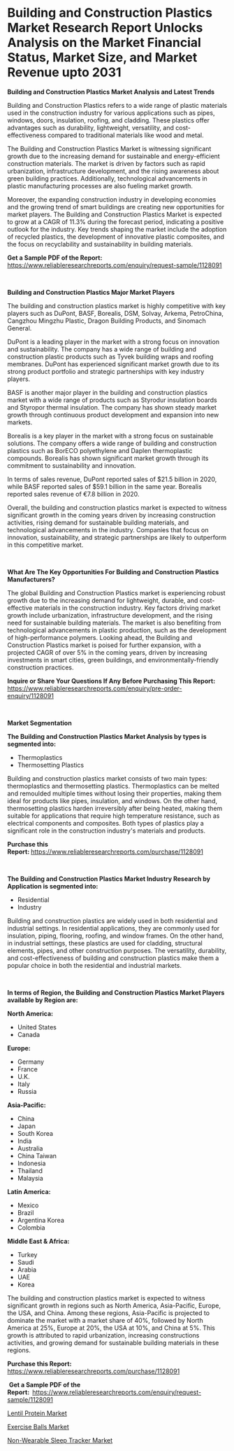 <p><h1>Building and Construction Plastics Market Research Report Unlocks Analysis on the Market Financial Status, Market Size, and Market Revenue upto 2031</h1></p><p><strong>Building and Construction Plastics Market Analysis and Latest Trends</strong></p>
<p><p>Building and Construction Plastics refers to a wide range of plastic materials used in the construction industry for various applications such as pipes, windows, doors, insulation, roofing, and cladding. These plastics offer advantages such as durability, lightweight, versatility, and cost-effectiveness compared to traditional materials like wood and metal.</p><p>The Building and Construction Plastics Market is witnessing significant growth due to the increasing demand for sustainable and energy-efficient construction materials. The market is driven by factors such as rapid urbanization, infrastructure development, and the rising awareness about green building practices. Additionally, technological advancements in plastic manufacturing processes are also fueling market growth.</p><p>Moreover, the expanding construction industry in developing economies and the growing trend of smart buildings are creating new opportunities for market players. The Building and Construction Plastics Market is expected to grow at a CAGR of 11.3% during the forecast period, indicating a positive outlook for the industry. Key trends shaping the market include the adoption of recycled plastics, the development of innovative plastic composites, and the focus on recyclability and sustainability in building materials.</p></p>
<p><strong>Get a Sample PDF of the Report:&nbsp;</strong> <a href="https://www.reliableresearchreports.com/enquiry/request-sample/1128091">https://www.reliableresearchreports.com/enquiry/request-sample/1128091</a></p>
<p>&nbsp;</p>
<p><strong>Building and Construction Plastics Major Market Players</strong></p>
<p><p>The building and construction plastics market is highly competitive with key players such as DuPont, BASF, Borealis, DSM, Solvay, Arkema, PetroChina, Cangzhou Mingzhu Plastic, Dragon Building Products, and Sinomach General. </p><p>DuPont is a leading player in the market with a strong focus on innovation and sustainability. The company has a wide range of building and construction plastic products such as Tyvek building wraps and roofing membranes. DuPont has experienced significant market growth due to its strong product portfolio and strategic partnerships with key industry players.</p><p>BASF is another major player in the building and construction plastics market with a wide range of products such as Styrodur insulation boards and Styropor thermal insulation. The company has shown steady market growth through continuous product development and expansion into new markets.</p><p>Borealis is a key player in the market with a strong focus on sustainable solutions. The company offers a wide range of building and construction plastics such as BorECO polyethylene and Daplen thermoplastic compounds. Borealis has shown significant market growth through its commitment to sustainability and innovation.</p><p>In terms of sales revenue, DuPont reported sales of $21.5 billion in 2020, while BASF reported sales of $59.1 billion in the same year. Borealis reported sales revenue of €7.8 billion in 2020.</p><p>Overall, the building and construction plastics market is expected to witness significant growth in the coming years driven by increasing construction activities, rising demand for sustainable building materials, and technological advancements in the industry. Companies that focus on innovation, sustainability, and strategic partnerships are likely to outperform in this competitive market.</p></p>
<p>&nbsp;</p>
<p><strong>What Are The Key Opportunities For Building and Construction Plastics Manufacturers?</strong></p>
<p><p>The global Building and Construction Plastics market is experiencing robust growth due to the increasing demand for lightweight, durable, and cost-effective materials in the construction industry. Key factors driving market growth include urbanization, infrastructure development, and the rising need for sustainable building materials. The market is also benefiting from technological advancements in plastic production, such as the development of high-performance polymers. Looking ahead, the Building and Construction Plastics market is poised for further expansion, with a projected CAGR of over 5% in the coming years, driven by increasing investments in smart cities, green buildings, and environmentally-friendly construction practices.</p></p>
<p><strong>Inquire or Share Your Questions If Any Before Purchasing This Report:</strong> <a href="https://www.reliableresearchreports.com/enquiry/pre-order-enquiry/1128091">https://www.reliableresearchreports.com/enquiry/pre-order-enquiry/1128091</a></p>
<p>&nbsp;</p>
<p><strong>Market Segmentation</strong></p>
<p><strong>The Building and Construction Plastics Market Analysis by types is segmented into:</strong></p>
<p><ul><li>Thermoplastics</li><li>Thermosetting Plastics</li></ul></p>
<p><p>Building and construction plastics market consists of two main types: thermoplastics and thermosetting plastics. Thermoplastics can be melted and remoulded multiple times without losing their properties, making them ideal for products like pipes, insulation, and windows. On the other hand, thermosetting plastics harden irreversibly after being heated, making them suitable for applications that require high temperature resistance, such as electrical components and composites. Both types of plastics play a significant role in the construction industry's materials and products.</p></p>
<p><strong>Purchase this Report:&nbsp;</strong><a href="https://www.reliableresearchreports.com/purchase/1128091">https://www.reliableresearchreports.com/purchase/1128091</a></p>
<p>&nbsp;</p>
<p><strong>The Building and Construction Plastics Market Industry Research by Application is segmented into:</strong></p>
<p><ul><li>Residential</li><li>Industry</li></ul></p>
<p><p>Building and construction plastics are widely used in both residential and industrial settings. In residential applications, they are commonly used for insulation, piping, flooring, roofing, and window frames. On the other hand, in industrial settings, these plastics are used for cladding, structural elements, pipes, and other construction purposes. The versatility, durability, and cost-effectiveness of building and construction plastics make them a popular choice in both the residential and industrial markets.</p></p>
<p>&nbsp;</p>
<p><strong>In terms of Region, the Building and Construction Plastics Market Players available by Region are:</strong></p>
<p>
    <p> <strong> North America: </strong>
        <ul>
            <li>United States</li>
            <li>Canada</li>
        </ul>
        </p> 
    <p> <strong> Europe: </strong>
        <ul>
            <li>Germany</li>
            <li>France</li>
            <li>U.K.</li>
            <li>Italy</li>
            <li>Russia</li>
        </ul>
        </p> 
    <p> <strong> Asia-Pacific: </strong>
        <ul>
            <li>China</li>
            <li>Japan</li>
            <li>South Korea</li>
            <li>India</li>
            <li>Australia</li>
            <li>China Taiwan</li>
            <li>Indonesia</li>
            <li>Thailand</li>
            <li>Malaysia</li>
        </ul>
        </p> 
    <p> <strong> Latin America: </strong>
        <ul>
            <li>Mexico</li>
            <li>Brazil</li>
            <li>Argentina Korea</li>
            <li>Colombia</li>
        </ul>
        </p> 
    <p> <strong> Middle East & Africa: </strong>
        <ul>
            <li>Turkey</li>
            <li>Saudi</li>
            <li>Arabia</li>
            <li>UAE</li>
            <li>Korea</li>
        </ul>
    </p>
    </p>
<p><p>The building and construction plastics market is expected to witness significant growth in regions such as North America, Asia-Pacific, Europe, the USA, and China. Among these regions, Asia-Pacific is projected to dominate the market with a market share of 40%, followed by North America at 25%, Europe at 20%, the USA at 10%, and China at 5%. This growth is attributed to rapid urbanization, increasing constructions activities, and growing demand for sustainable building materials in these regions.</p></p>
<p><strong>Purchase this Report: </strong><a href="https://www.reliableresearchreports.com/purchase/1128091">https://www.reliableresearchreports.com/purchase/1128091</a></p>
<p>&nbsp;<strong>Get a Sample PDF of the Report:&nbsp;&nbsp;</strong><a href="https://www.reliableresearchreports.com/enquiry/request-sample/1128091">https://www.reliableresearchreports.com/enquiry/request-sample/1128091</a></p>
<p><strong></strong></p>
<p><p><a href="https://view.publitas.com/reportprime-1/lentil-protein-market-size-global-industry-overview-market-segmentation-and-forecast-2024-to-2031/">Lentil Protein Market</a></p><p><a href="https://view.publitas.com/reportprime-1/exercise-balls-market-dynamics-2023-2030-also-about-its-market-trends-projections-and-opportunities/">Exercise Balls Market</a></p><p><a href="https://view.publitas.com/reportprime-1/non-wearable-sleep-tracker-market-provides-a-comprehensive-analysis-including-a-macro-overview-of-the-market-as-well-as-micro-details-such-as-market-size-and-competitive-landscape/">Non-Wearable Sleep Tracker Market</a></p></p>